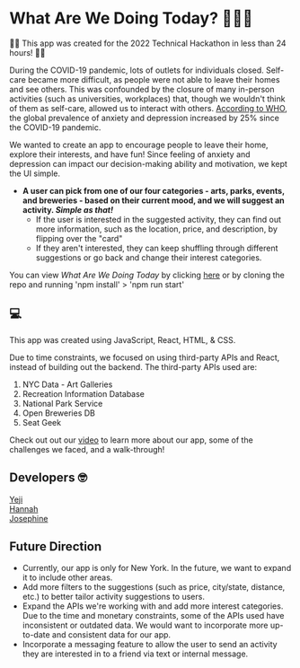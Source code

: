 # What Are We Doing Today? 🤷🏻‍♀️

💪🏼 This app was created for the 2022 Technical Hackathon in less than 24 hours! 💪🏼 

During the COVID-19 pandemic, lots of outlets for individuals closed. Self-care became more difficult, as people were not able to leave their homes and see others. This was confounded by the closure of many in-person activities (such as universities, workplaces) that, though we wouldn't think of them as self-care, allowed us to interact with others. [According to WHO](https://www.who.int/news/item/02-03-2022-covid-19-pandemic-triggers-25-increase-in-prevalence-of-anxiety-and-depression-worldwide#:~:text=In%20the%20first%20year%20of,Health%20Organization%20(WHO)%20today.), the global prevalence of anxiety and depression increased by 25% since the COVID-19 pandemic.

We wanted to create an app to encourage people to leave their home, explore their interests, and have fun! Since feeling of anxiety and depression can impact our decision-making ability and motivation, we kept the UI simple.

* **A user can pick from one of our four categories - arts, parks, events, and breweries - based on their current mood, and we will suggest an activity. _Simple as that!_**
  * If the user is interested in the suggested activity, they can find out more information, such as the location, price, and description, by flipping over the "card"
  * If they aren't interested, they can keep shuffling through different suggestions or go back and change their interest categories.
  
You can view _What Are We Doing Today_ by clicking [here](https://whatarewedoingtoday.github.io/WhatAreWeDoingToday/) or by cloning the repo and running 'npm install' > 'npm run start'

## :computer:

This app was created using JavaScript, React, HTML, & CSS.

Due to time constraints, we focused on using third-party APIs and React, instead of building out the backend.
The third-party APIs used are:
1. NYC Data - Art Galleries
2. Recreation Information Database
3. National Park Service
4. Open Breweries DB
5. Seat Geek

Check out out our [video](https://www.youtube.com/watch?v=G3xUeQtOHLk) to learn more about our app, some of the challenges we faced, and a walk-through!

## Developers :nerd_face:

[Yeji](https://github.com/yejijang95) <br />
[Hannah](https://github.com/sommerh) <br />
[Josephine](https://github.com/jpho8799) <br />

## Future Direction
- Currently, our app is only for New York. In the future, we want to expand it to include other areas.
- Add more filters to the suggestions (such as price, city/state, distance, etc.) to better tailor activity suggestions to users.
- Expand the APIs we're working with and add more interest categories. Due to the time and monetary constraints, some of the APIs used have inconsistent or outdated data. We would want to incorporate more up-to-date and consistent data for our app.
- Incorporate a messaging feature to allow the user to send an activity they are interested in to a friend via text or internal message.
